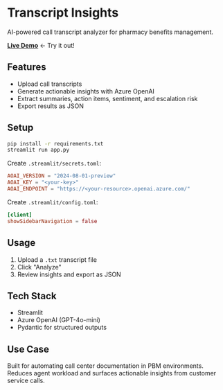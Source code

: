 # Transcript Insights

AI-powered call transcript analyzer for pharmacy benefits management.

**[Live Demo](https://transcript-insights.streamlit.app)** ← Try it out!

## Features

- Upload call transcripts
- Generate actionable insights with Azure OpenAI
- Extract summaries, action items, sentiment, and escalation risk
- Export results as JSON

## Setup

```bash
pip install -r requirements.txt
streamlit run app.py
```

Create `.streamlit/secrets.toml`:
```toml
AOAI_VERSION = "2024-08-01-preview"
AOAI_KEY = "<your-key>"
AOAI_ENDPOINT = "https://<your-resource>.openai.azure.com/"
```

Create `.streamlit/config.toml`:
```toml
[client]
showSidebarNavigation = false
```

## Usage

1. Upload a `.txt` transcript file
2. Click "Analyze"
3. Review insights and export as JSON

## Tech Stack

- Streamlit
- Azure OpenAI (GPT-4o-mini)
- Pydantic for structured outputs

## Use Case

Built for automating call center documentation in PBM environments. Reduces agent workload and surfaces actionable insights from customer service calls.